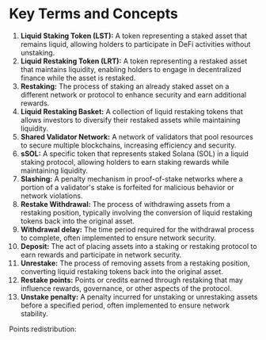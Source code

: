 # Key Terms and Concepts

1. **Liquid Staking Token (LST):** A token representing a staked asset that remains liquid, allowing holders to participate in DeFi activities without unstaking.
2. **Liquid Restaking Token (LRT):** A token representing a restaked asset that maintains liquidity, enabling holders to engage in decentralized finance while the asset is restaked.
3. **Restaking:** The process of staking an already staked asset on a different network or protocol to enhance security and earn additional rewards.
4. **Liquid Restaking Basket:** A collection of liquid restaking tokens that allows investors to diversify their restaked assets while maintaining liquidity.
5. **Shared Validator Network:** A network of validators that pool resources to secure multiple blockchains, increasing efficiency and security.
6. **sSOL:** A specific token that represents staked Solana (SOL) in a liquid staking protocol, allowing holders to earn staking rewards while maintaining liquidity.
7. **Slashing:** A penalty mechanism in proof-of-stake networks where a portion of a validator's stake is forfeited for malicious behavior or network violations.
8. **Restake Withdrawal:** The process of withdrawing assets from a restaking position, typically involving the conversion of liquid restaking tokens back into the original asset.
9. **Withdrawal delay:** The time period required for the withdrawal process to complete, often implemented to ensure network security.
10. **Deposit:** The act of placing assets into a staking or restaking protocol to earn rewards and participate in network security.
11. **Unrestake:** The process of removing assets from a restaking position, converting liquid restaking tokens back into the original asset.
12. **Restake points:** Points or credits earned through restaking that may influence rewards, governance, or other aspects of the protocol.
13. **Unstake penalty:** A penalty incurred for unstaking or unrestaking assets before a specified period, often implemented to ensure network stability.

Points redistribution:&#x20;

